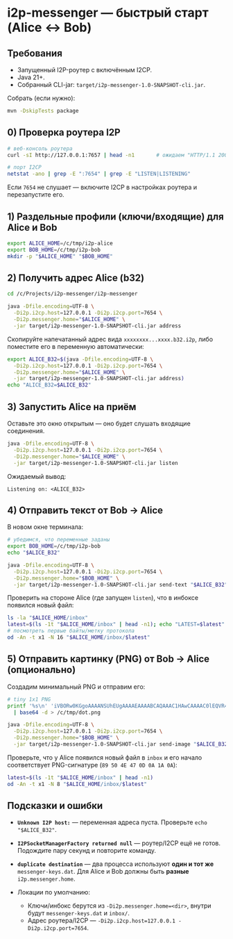 # i2p-messenger — быстрый старт (Alice ↔ Bob)

## Требования

* Запущенный I2P-роутер с включённым I2CP.
* Java 21+.
* Собранный CLI-jar: `target/i2p-messenger-1.0-SNAPSHOT-cli.jar`.

Собрать (если нужно):

```bash
mvn -DskipTests package
```

## 0) Проверка роутера I2P

```bash
# веб-консоль роутера
curl -sI http://127.0.0.1:7657 | head -n1       # ожидаем "HTTP/1.1 200" или "307"

# порт I2CP
netstat -ano | grep -E ":7654" | grep -E "LISTEN|LISTENING"
```

Если `7654` не слушает — включите I2CP в настройках роутера и перезапустите его.

## 1) Раздельные профили (ключи/входящие) для Alice и Bob

```bash
export ALICE_HOME=/c/tmp/i2p-alice
export BOB_HOME=/c/tmp/i2p-bob
mkdir -p "$ALICE_HOME" "$BOB_HOME"
```

## 2) Получить адрес Alice (b32)

```bash
cd /c/Projects/i2p-messenger/i2p-messenger

java -Dfile.encoding=UTF-8 \
  -Di2p.i2cp.host=127.0.0.1 -Di2p.i2cp.port=7654 \
  -Di2p.messenger.home="$ALICE_HOME" \
  -jar target/i2p-messenger-1.0-SNAPSHOT-cli.jar address
```

Скопируйте напечатанный адрес вида `xxxxxxxx...xxxx.b32.i2p`, либо поместите его в переменную автоматически:

```bash
export ALICE_B32=$(java -Dfile.encoding=UTF-8 \
  -Di2p.i2cp.host=127.0.0.1 -Di2p.i2cp.port=7654 \
  -Di2p.messenger.home="$ALICE_HOME" \
  -jar target/i2p-messenger-1.0-SNAPSHOT-cli.jar address)
echo "ALICE_B32=$ALICE_B32"
```

## 3) Запустить Alice на приём

Оставьте это окно открытым — оно будет слушать входящие соединения.

```bash
java -Dfile.encoding=UTF-8 \
  -Di2p.i2cp.host=127.0.0.1 -Di2p.i2cp.port=7654 \
  -Di2p.messenger.home="$ALICE_HOME" \
  -jar target/i2p-messenger-1.0-SNAPSHOT-cli.jar listen
```

Ожидаемый вывод:

```
Listening on: <ALICE_B32>
```

## 4) Отправить текст от Bob → Alice

В новом окне терминала:

```bash
# убедимся, что переменные заданы
export BOB_HOME=/c/tmp/i2p-bob
echo "$ALICE_B32"

java -Dfile.encoding=UTF-8 \
  -Di2p.i2cp.host=127.0.0.1 -Di2p.i2cp.port=7654 \
  -Di2p.messenger.home="$BOB_HOME" \
  -jar target/i2p-messenger-1.0-SNAPSHOT-cli.jar send-text "$ALICE_B32" "Привет из Bob 👋"
```

Проверить на стороне Alice (где запущен `listen`), что в инбоксе появился новый файл:

```bash
ls -la "$ALICE_HOME/inbox"
latest=$(ls -1t "$ALICE_HOME/inbox" | head -n1); echo "LATEST=$latest"
# посмотреть первые байты/метку протокола
od -An -t x1 -N 16 "$ALICE_HOME/inbox/$latest"
```

## 5) Отправить картинку (PNG) от Bob → Alice (опционально)

Создадим минимальный PNG и отправим его:

```bash
# tiny 1x1 PNG
printf '%s\n' 'iVBORw0KGgoAAAANSUhEUgAAAAEAAAABCAQAAAC1HAwCAAAAC0lEQVR4nGNgYAAAAAMAAWgmWQ0AAAAASUVORK5CYII=' \
  | base64 -d > /c/tmp/dot.png

java -Dfile.encoding=UTF-8 \
  -Di2p.i2cp.host=127.0.0.1 -Di2p.i2cp.port=7654 \
  -Di2p.messenger.home="$BOB_HOME" \
  -jar target/i2p-messenger-1.0-SNAPSHOT-cli.jar send-image "$ALICE_B32" /c/tmp/dot.png
```

Проверьте, что у Alice появился новый файл в `inbox` и его начало соответствует PNG-сигнатуре (`89 50 4E 47 0D 0A 1A 0A`):

```bash
latest=$(ls -1t "$ALICE_HOME/inbox" | head -n1)
od -An -t x1 -N 8 "$ALICE_HOME/inbox/$latest"
```

## Подсказки и ошибки

* **`Unknown I2P host:`** — переменная адреса пуста. Проверьте `echo "$ALICE_B32"`.
* **`I2PSocketManagerFactory returned null`** — роутер/I2CP ещё не готов. Подождите пару секунд и повторите команду.
* **`duplicate destination`** — два процесса используют **один и тот же** `messenger-keys.dat`. Для Alice и Bob должны быть **разные** `i2p.messenger.home`.
* Локации по умолчанию:

    * Ключи/инбокс берутся из `-Di2p.messenger.home=<dir>`, внутри будут `messenger-keys.dat` и `inbox/`.
    * Адрес роутера/I2CP — `-Di2p.i2cp.host=127.0.0.1 -Di2p.i2cp.port=7654`.


